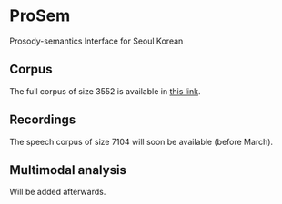 # ProSem
Prosody-semantics Interface for Seoul Korean

## Corpus
The full corpus of size 3552 is available in [this link](https://drive.google.com/open?id=1KQO4PiUuPztSgZiuAZKilawLPMMBpV32).

## Recordings
The speech corpus of size 7104 will soon be available (before March).

## Multimodal analysis
Will be added afterwards.
